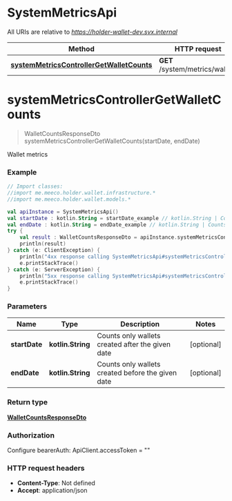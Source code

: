 # SystemMetricsApi

All URIs are relative to *https://holder-wallet-dev.svx.internal*

Method | HTTP request | Description
------------- | ------------- | -------------
[**systemMetricsControllerGetWalletCounts**](SystemMetricsApi.md#systemMetricsControllerGetWalletCounts) | **GET** /system/metrics/wallets | Wallet metrics


<a id="systemMetricsControllerGetWalletCounts"></a>
# **systemMetricsControllerGetWalletCounts**
> WalletCountsResponseDto systemMetricsControllerGetWalletCounts(startDate, endDate)

Wallet metrics

### Example
```kotlin
// Import classes:
//import me.meeco.holder.wallet.infrastructure.*
//import me.meeco.holder.wallet.models.*

val apiInstance = SystemMetricsApi()
val startDate : kotlin.String = startDate_example // kotlin.String | Counts only wallets created after the given date
val endDate : kotlin.String = endDate_example // kotlin.String | Counts only wallets created before the given date
try {
    val result : WalletCountsResponseDto = apiInstance.systemMetricsControllerGetWalletCounts(startDate, endDate)
    println(result)
} catch (e: ClientException) {
    println("4xx response calling SystemMetricsApi#systemMetricsControllerGetWalletCounts")
    e.printStackTrace()
} catch (e: ServerException) {
    println("5xx response calling SystemMetricsApi#systemMetricsControllerGetWalletCounts")
    e.printStackTrace()
}
```

### Parameters

Name | Type | Description  | Notes
------------- | ------------- | ------------- | -------------
 **startDate** | **kotlin.String**| Counts only wallets created after the given date | [optional]
 **endDate** | **kotlin.String**| Counts only wallets created before the given date | [optional]

### Return type

[**WalletCountsResponseDto**](WalletCountsResponseDto.md)

### Authorization


Configure bearerAuth:
    ApiClient.accessToken = ""

### HTTP request headers

 - **Content-Type**: Not defined
 - **Accept**: application/json

